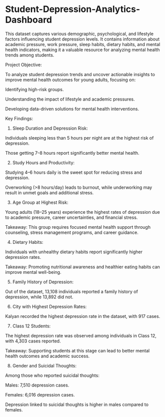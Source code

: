 # Student-Depression-Analytics-Dashboard
This dataset captures various demographic, psychological, and lifestyle factors influencing student depression levels. It contains information about academic pressure, work pressure, sleep habits, dietary habits, and mental health indicators, making it a valuable resource for analyzing mental health trends among students.


Project Objective:

To analyze student depression trends and uncover actionable insights to improve mental health outcomes for young adults, focusing on:

Identifying high-risk groups.

Understanding the impact of lifestyle and academic pressures.

Developing data-driven solutions for mental health interventions.

Key Findings:

1. Sleep Duration and Depression Risk:

Individuals sleeping less than 5 hours per night are at the highest risk of depression.

Those getting 7–8 hours report significantly better mental health.

2. Study Hours and Productivity:

Studying 4–6 hours daily is the sweet spot for reducing stress and depression.

Overworking (>8 hours/day) leads to burnout, while underworking may result in unmet goals and additional stress.

3. Age Group at Highest Risk:

Young adults (18–25 years) experience the highest rates of depression due to academic pressure, career uncertainties, and financial stress.

Takeaway: This group requires focused mental health support through counseling, stress management programs, and career guidance.

4. Dietary Habits:

Individuals with unhealthy dietary habits report significantly higher depression rates.

Takeaway: Promoting nutritional awareness and healthier eating habits can improve mental well-being.

5. Family History of Depression:

Out of the dataset, 13,108 individuals reported a family history of depression, while 13,892 did not.

6. City with Highest Depression Rates:

Kalyan recorded the highest depression rate in the dataset, with 917 cases.

7. Class 12 Students:

The highest depression rate was observed among individuals in Class 12, with 4,303 cases reported.

Takeaway: Supporting students at this stage can lead to better mental health outcomes and academic success.

8. Gender and Suicidal Thoughts:

Among those who reported suicidal thoughts:

Males: 7,510 depression cases.

Females: 6,016 depression cases.

Depression linked to suicidal thoughts is higher in males compared to females.
